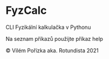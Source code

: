 # FyzCalc
CLI Fyzikální kalkulačka v Pythonu

Na seznam příkazů použijte příkaz help

© Vilém Pořízka aka. Rotundista 2021
